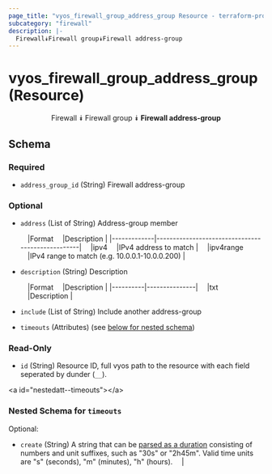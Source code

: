 ```yaml
---
page_title: "vyos_firewall_group_address_group Resource - terraform-provider-vyos"
subcategory: "firewall"
description: |-
  Firewall⯯Firewall group⯯Firewall address-group
---
```


# vyos_firewall_group_address_group (Resource)
<center>

Firewall
⯯
Firewall group
⯯
**Firewall address-group**


</center>

## Schema

### Required

- `address_group_id` (String) Firewall address-group

### Optional

- `address` (List of String) Address-group member

    &emsp;|Format     &emsp;|Description                                     |
    |-------------|--------------------------------------------------|
    &emsp;|ipv4       &emsp;|IPv4 address to match                           |
    &emsp;|ipv4range  &emsp;|IPv4 range to match (e.g. 10.0.0.1-10.0.0.200)  |
- `description` (String) Description

    &emsp;|Format  &emsp;|Description  |
    |----------|---------------|
    &emsp;|txt     &emsp;|Description  |
- `include` (List of String) Include another address-group
- `timeouts` (Attributes) (see [below for nested schema](#nestedatt--timeouts))

### Read-Only

- `id` (String) Resource ID, full vyos path to the resource with each field seperated by dunder (`__`).

&lt;a id=&#34;nestedatt--timeouts&#34;&gt;&lt;/a&gt;
### Nested Schema for `timeouts`

Optional:

- `create` (String) A string that can be [parsed as a duration](https://pkg.go.dev/time#ParseDuration) consisting of numbers and unit suffixes, such as &#34;30s&#34; or &#34;2h45m&#34;. Valid time units are &#34;s&#34; (seconds), &#34;m&#34; (minutes), &#34;h&#34; (hours).  &emsp;|
